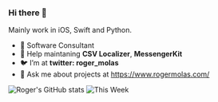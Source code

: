 ### Hi there 👋
Mainly work in iOS, Swift and Python.

- 📱 Software Consultant
- 🔭 Help maintaning **CSV Localizer**, **MessengerKit**
- 🐦 I’m at **twitter: roger_molas**
- 💬 Ask me about projects at https://www.rogermolas.com/

![Roger's GitHub stats](https://github-readme-stats.vercel.app/api?username=rogermolas&count_private=true)
![This Week](https://github-readme-stats.vercel.app/api/wakatime?username=rogermolas)
